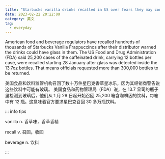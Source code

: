 ```yaml
---
title: "Starbucks vanilla drinks recalled in US over fears they may contain glass"
date: 2023-02-22 20:22:00
category: 英文
tag:
  - everyday
---
```


American food and beverage regulators have recalled hundreds of thousands of Starbucks Vanilla Frappuccinos after their distributor warned the drinks could have glass in them. The US Food and Drug Administration (FDA) said 25,200 cases of the caffeinated drink, carrying 12 bottles per case, were recalled starting 28 January after glass was detected inside the 13.7oz bottles. That means officials requested more than 300,000 bottles to be returned.

美国食品和饮料监管机构召回了数十万件星巴克香草星冰乐，因为其经销商警告说这些饮料中可能有玻璃。 美国食品和药物管理局（FDA）说，在 13.7 盎司的瓶子里检测到玻璃后，他们从 1 月 28 日起开始召回 25,200 箱含咖啡因的饮料，每箱中有 12 瓶。这意味着官方要求星巴克召回 30 多万瓶饮料。

::: info tips

vanilla n. 香草味，香草香精

recall v. 召回，收回

beverage n. 饮料

:::
